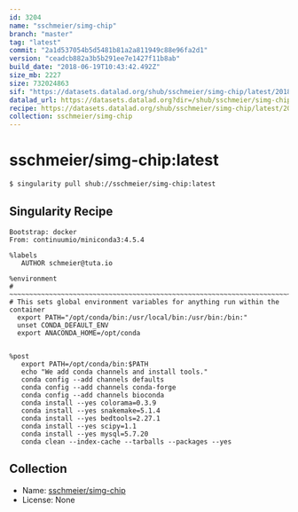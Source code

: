 ```yaml
---
id: 3204
name: "sschmeier/simg-chip"
branch: "master"
tag: "latest"
commit: "2a1d537054b5d5481b81a2a811949c88e96fa2d1"
version: "ceadcb882a3b5b291ee7e1427f11b8ab"
build_date: "2018-06-19T10:43:42.492Z"
size_mb: 2227
size: 732024863
sif: "https://datasets.datalad.org/shub/sschmeier/simg-chip/latest/2018-06-19-2a1d5370-ceadcb88/ceadcb882a3b5b291ee7e1427f11b8ab.simg"
datalad_url: https://datasets.datalad.org?dir=/shub/sschmeier/simg-chip/latest/2018-06-19-2a1d5370-ceadcb88/
recipe: https://datasets.datalad.org/shub/sschmeier/simg-chip/latest/2018-06-19-2a1d5370-ceadcb88/Singularity
collection: sschmeier/simg-chip
---
```


# sschmeier/simg-chip:latest

```bash
$ singularity pull shub://sschmeier/simg-chip:latest
```

## Singularity Recipe

```singularity
Bootstrap: docker
From: continuumio/miniconda3:4.5.4

%labels
   AUTHOR schmeier@tuta.io

%environment
# ~~~~~~~~~~~~~~~~~~~~~~~~~~~~~~~~~~~~~~~~~~~~~~~~~~~~~~~~~~~~~~~~~~~~~~~~~~~~~
# This sets global environment variables for anything run within the container
  export PATH="/opt/conda/bin:/usr/local/bin:/usr/bin:/bin:"
  unset CONDA_DEFAULT_ENV
  export ANACONDA_HOME=/opt/conda


%post
   export PATH=/opt/conda/bin:$PATH
   echo "We add conda channels and install tools."
   conda config --add channels defaults
   conda config --add channels conda-forge
   conda config --add channels bioconda
   conda install --yes colorama=0.3.9
   conda install --yes snakemake=5.1.4
   conda install --yes bedtools=2.27.1
   conda install --yes scipy=1.1
   conda install --yes mysql=5.7.20
   conda clean --index-cache --tarballs --packages --yes
```

## Collection

 - Name: [sschmeier/simg-chip](https://github.com/sschmeier/simg-chip)
 - License: None

